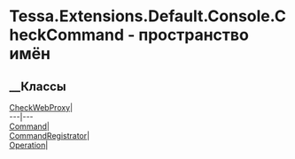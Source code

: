 # Tessa.Extensions.Default.Console.CheckCommand - пространство имён
## __Классы
[CheckWebProxy](T_Tessa_Extensions_Default_Console_CheckCommand_CheckWebProxy.htm)|  
---|---  
[Command](T_Tessa_Extensions_Default_Console_CheckCommand_Command.htm)|  
[CommandRegistrator](T_Tessa_Extensions_Default_Console_CheckCommand_CommandRegistrator.htm)|  
[Operation](T_Tessa_Extensions_Default_Console_CheckCommand_Operation.htm)|
